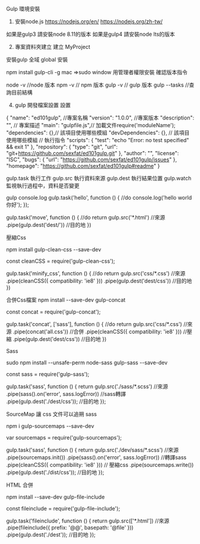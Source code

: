Gulp 環境安裝
1. 安裝node.js
https://nodejs.org/en/
https://nodejs.org/zh-tw/

如果是gulp3 請安裝node 8.11的版本
如果是gulp4 請安裝node lts的版本

2. 專案資料夾建立
建立 MyProject

安裝gulp
全域 global 安裝

npm install gulp-cli -g
mac =>sudo
window 用管理者權限安裝
確認版本指令


node -v //node 版本
 npm -v // npm 版本
 gulp -v // gulp 版本
 gulp --tasks //查詢目前結構


4. gulp 開發檔案設置 設置

{
  "name": "ed101gulp", //專案名稱
  "version": "1.0.0", //專案版本
  "description": "", // 專案描述
  "main": "gulpfile.js",// 加載文件require('moduleName');
  "dependencies": {},// 該項目使用哪些模組
  "devDependencies": {}, // 該項目使用哪些模組
  // 執行指令
  "scripts": {
    "test": "echo \"Error: no test specified\" && exit 1"
  },
  "repository": {
    "type": "git",
    "url": "git+https://github.com/sexfat/ed101gulp.git"
  },
  "author": "",
  "license": "ISC",
  "bugs": {
    "url": "https://github.com/sexfat/ed101gulp/issues"
  },
  "homepage": "https://github.com/sexfat/ed101gulp#readme"
}


gulp.task	執行工作
gulp.src	執行資料來源
gulp.dest	執行結果位置
gulp.watch	監視執行過程中，資料是否變更


gulp console.log
gulp.task('hello', function () {
  //do
  console.log('hello world 你好');
});

gulp.task('move', function () {
  //do
  return gulp.src('*.html') //來源
    .pipe(gulp.dest('dest/')) //目的地
})






壓縮Css

npm install gulp-clean-css --save-dev


const cleanCSS = require('gulp-clean-css');


gulp.task('minify_css', function () {
  //do
  return gulp.src('css/*.css') //來源
    .pipe(cleanCSS({
      compatibility: 'ie8'
    }))
    .pipe(gulp.dest('dest/css')) //目的地
})

合併Css檔案
npm install --save-dev gulp-concat


const concat = require('gulp-concat');


gulp.task('concat', ['sass'], function () {
  //do
  return gulp.src('css/*.css') //來源
    .pipe(concat('all.css')) //合併
    .pipe(cleanCSS({
      compatibility: 'ie8'
    })) //壓縮
    .pipe(gulp.dest('dest/css')) //目的地
})


Sass

sudo npm install --unsafe-perm node-sass gulp-sass --save-dev


const sass = require('gulp-sass');


gulp.task('sass', function () {
  return gulp.src('./sass/*.scss') //來源
    .pipe(sass().on('error', sass.logError)) //sass轉譯
    .pipe(gulp.dest('./dest/css')); //目的地
});



SourceMap 讓 css 文件可以追朔 sass

npm i gulp-sourcemaps  --save-dev


var sourcemaps = require('gulp-sourcemaps');


gulp.task('sass', function () {
    return gulp.src('./dev/sass/*.scss') //來源
        .pipe(sourcemaps.init())
        .pipe(sass().on('error', sass.logError)) //轉譯sass
        .pipe(cleanCSS({
            compatibility: 'ie8'
        })) // 壓縮css
        .pipe(sourcemaps.write())
        .pipe(gulp.dest('./dist/css')); //目的地
});

HTML 合併

npm install --save-dev gulp-file-include


const fileinclude = require('gulp-file-include');


gulp.task('fileinclude', function () {
  return gulp.src(['*.html']) //來源
    .pipe(fileinclude({
      prefix: '@@',
      basepath: '@file'
    }))
    .pipe(gulp.dest('./dest')); //目的地
});